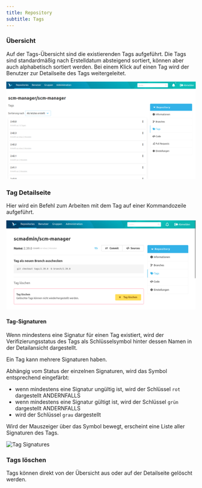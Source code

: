 ```yaml
---
title: Repository
subtitle: Tags
---
```

### Übersicht
Auf der Tags-Übersicht sind die existierenden Tags aufgeführt.
Die Tags sind standardmäßig nach Erstelldatum absteigend sortiert, können aber auch alphabetisch sortiert werden.
Bei einem Klick auf einen Tag wird der Benutzer zur Detailseite des Tags weitergeleitet. 

![Tags Übersicht](assets/repository-tags-overview.png)

### Tag Detailseite
Hier wird ein Befehl zum Arbeiten mit dem Tag auf einer Kommandozeile aufgeführt.

![Tag Detailseite](assets/repository-tag-detailView.png)

#### Tag-Signaturen
Wenn mindestens eine Signatur für einen Tag existiert, wird der Verifizierungsstatus des Tags als Schlüsselsymbol hinter dessen Namen in der Detailansicht dargestellt.

Ein Tag kann mehrere Signaturen haben.

Abhängig vom Status der einzelnen Signaturen, wird das Symbol entsprechend eingefärbt:
- wenn mindestens eine Signatur ungültig ist, wird der Schlüssel `rot` dargestellt ANDERNFALLS
- wenn mindestens eine Signatur gültigt ist, wird der Schlüssel `grün` dargestellt ANDERNFALLS
- wird der Schlüssel `grau` dargestellt

Wird der Mauszeiger über das Symbol bewegt, erscheint eine Liste aller Signaturen des Tags.

![Tag Signatures](assets/repository-tag-signatures.png)

### Tags löschen
Tags können direkt von der Übersicht aus oder auf der Detailseite gelöscht werden.

